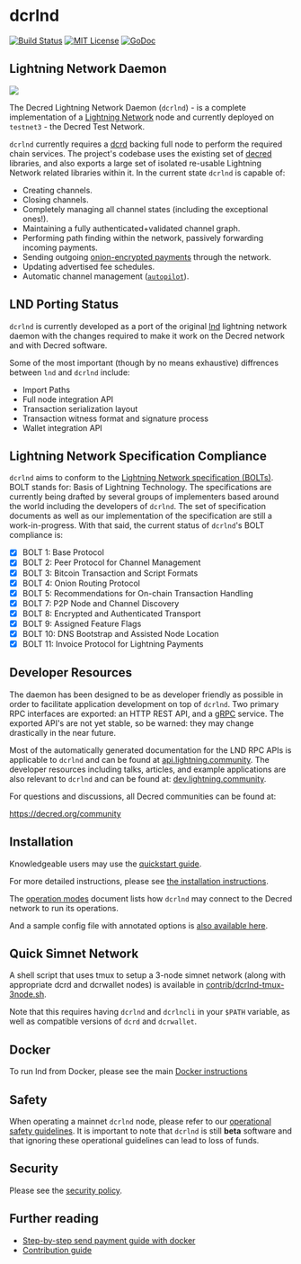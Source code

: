dcrlnd
======

[![Build Status](https://github.com/decred/dcrlnd/workflows/Build%20and%20Test/badge.svg)](https://github.com/decred/dcrlnd/actions)
[![MIT License](https://img.shields.io/badge/license-MIT-blue.svg)](http://copyfree.org)
[![GoDoc](https://img.shields.io/badge/godoc-reference-blue.svg)](https://godoc.org/github.com/decred/dcrlnd)

## Lightning Network Daemon

<img src="logo.png">

The Decred Lightning Network Daemon (`dcrlnd`) - is a complete implementation of
a [Lightning Network](https://lightning.network) node and currently deployed on
`testnet3` - the Decred Test Network.

`dcrlnd` currently requires a [dcrd](https://github.com/decred/dcrd) backing
full node to perform the required chain services. The project's codebase uses
the existing set of [decred](https://github.com/decred/) libraries, and also
exports a large set of isolated re-usable Lightning Network related libraries
within it.  In the current state `dcrlnd` is capable of:
* Creating channels.
* Closing channels.
* Completely managing all channel states (including the exceptional ones!).
* Maintaining a fully authenticated+validated channel graph.
* Performing path finding within the network, passively forwarding incoming payments.
* Sending outgoing [onion-encrypted payments](https://github.com/decred/lightning-onion)
through the network.
* Updating advertised fee schedules.
* Automatic channel management ([`autopilot`](https://github.com/decred/dcrlnd/tree/master/autopilot)).

## LND Porting Status

`dcrlnd` is currently developed as a port of the original
[lnd](https://github.com/lightningnetwork/lnd) lightning network daemon with the
changes required to make it work on the Decred network and with Decred software.

Some of the most important (though by no means exhaustive) diffrences between
`lnd` and `dcrlnd` include:

- Import Paths
- Full node integration API
- Transaction serialization layout
- Transaction witness format and signature process
- Wallet integration API

## Lightning Network Specification Compliance

`dcrlnd` aims to conform to the [Lightning Network specification
(BOLTs)](https://github.com/lightningnetwork/lightning-rfc). BOLT stands for:
Basis of Lightning Technology. The specifications are currently being drafted
by several groups of implementers based around the world including the
developers of `dcrlnd`. The set of specification documents as well as our
implementation of the specification are still a work-in-progress. With that
said, the current status of `dcrlnd`'s BOLT compliance is:

  - [x] BOLT 1: Base Protocol
  - [x] BOLT 2: Peer Protocol for Channel Management
  - [x] BOLT 3: Bitcoin Transaction and Script Formats
  - [x] BOLT 4: Onion Routing Protocol
  - [x] BOLT 5: Recommendations for On-chain Transaction Handling
  - [x] BOLT 7: P2P Node and Channel Discovery
  - [x] BOLT 8: Encrypted and Authenticated Transport
  - [x] BOLT 9: Assigned Feature Flags
  - [x] BOLT 10: DNS Bootstrap and Assisted Node Location
  - [x] BOLT 11: Invoice Protocol for Lightning Payments

## Developer Resources

The daemon has been designed to be as developer friendly as possible in order
to facilitate application development on top of `dcrlnd`. Two primary RPC
interfaces are exported: an HTTP REST API, and a [gRPC](https://grpc.io/)
service. The exported API's are not yet stable, so be warned: they may change
drastically in the near future.

Most of the automatically generated documentation for the LND RPC APIs is
applicable to `dcrlnd` and can be found at
[api.lightning.community](https://api.lightning.community). The developer
resources including talks, articles, and example applications are also relevant
to `dcrlnd` and can be found at:
[dev.lightning.community](https://dev.lightning.community).

For questions and discussions, all Decred communities can be found at:

https://decred.org/community

## Installation

Knowledgeable users may use the [quickstart guide](/docs/QUICKSTART.md).

For more detailed instructions, please see [the installation
instructions](docs/INSTALL.md).

The [operation modes](docs/operation_modes.md) document lists how `dcrlnd` may
connect to the Decred network to run its operations.

And a sample config file with annotated options is [also available
here](sample-dcrlnd.conf).

## Quick Simnet Network

A shell script that uses tmux to setup a 3-node simnet network (along with
appropriate dcrd and dcrwallet nodes) is available in
[contrib/dcrlnd-tmux-3node.sh](contrib/dcrlnd-tmux-3node.sh).

Note that this requires having `dcrlnd` and `dcrlncli` in your `$PATH` variable,
as well as compatible versions of `dcrd` and `dcrwallet`.


## Docker
  To run lnd from Docker, please see the main [Docker instructions](docs/DOCKER.md)

## Safety

When operating a mainnet `dcrlnd` node, please refer to our [operational safety
guidelines](docs/safety.md). It is important to note that `dcrlnd` is still
**beta** software and that ignoring these operational guidelines can lead to
loss of funds.

## Security

Please see the [security policy](https://github.com/decred/dcrlnd/security/policy). 

## Further reading
* [Step-by-step send payment guide with docker](https://github.com/decred/dcrlnd/tree/master/docker)
* [Contribution guide](https://github.com/dcrlnd/lnd/blob/master/docs/code_contribution_guidelines.md)
